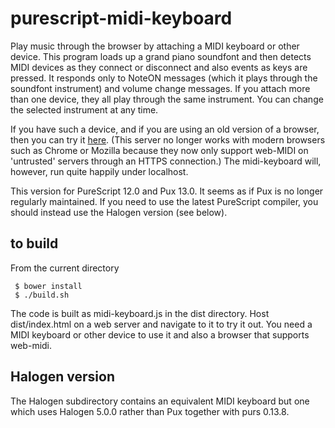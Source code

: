 purescript-midi-keyboard
========================

Play music through the browser by attaching a MIDI keyboard or other device.  This program loads up a grand piano soundfont and then detects MIDI devices as they connect or disconnect and also events as keys are pressed.  It responds only to NoteON messages (which it plays through the soundfont instrument) and volume change messages. If you attach more than one device, they all play through the same instrument.  You can change the selected instrument at any time.

If you have such a device, and if you are using an old version of a browser, then you can try it [here](http://www.tradtunedb.org.uk:8601/).  (This server no longer works with modern browsers such as Chrome or Mozilla because they now only support web-MIDI on 'untrusted' servers through an HTTPS connection.) The midi-keyboard will, however, run quite happily under localhost.

This version for PureScript 12.0 and Pux 13.0.  It seems as if Pux is no longer regularly maintained. If you need to use the latest PureScript compiler, you should instead use the Halogen version (see below).

## to build

From the current directory

     $ bower install
     $ ./build.sh

The code is built as midi-keyboard.js in the dist directory. Host dist/index.html on a web server and navigate to it to try it out.  You need a MIDI keyboard or other device to use it and also a browser that supports web-midi.

## Halogen version

The Halogen subdirectory contains an equivalent MIDI keyboard but one which uses Halogen 5.0.0 rather than Pux together with purs 0.13.8.
